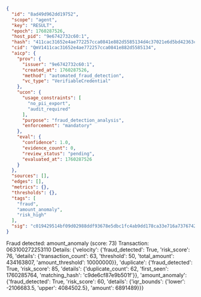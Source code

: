 ```json
{
  "id": "8ad49d962dd19752",
  "scope": "agent",
  "key": "RESULT",
  "epoch": 1760287526,
  "host_pid": "9e6742732c60:1",
  "hash": "411cac31652e4ae772257cca0841e882d5585134d4c37021e6d5bd42363cc495",
  "cid": "QmV1411cac31652e4ae772257cca0841e882d5585134",
  "aicp": {
    "prov": {
      "issuer": "9e6742732c60:1",
      "created_at": 1760287526,
      "method": "automated_fraud_detection",
      "vc_type": "VerifiableCredential"
    },
    "ucon": {
      "usage_constraints": [
        "no_pii_export",
        "audit_required"
      ],
      "purpose": "fraud_detection_analysis",
      "enforcement": "mandatory"
    },
    "eval": {
      "confidence": 1.0,
      "evidence_count": 0,
      "review_status": "pending",
      "evaluated_at": 1760287526
    }
  },
  "sources": [],
  "edges": [],
  "metrics": {},
  "thresholds": {},
  "tags": [
    "fraud",
    "amount_anomaly",
    "risk_high"
  ],
  "sig": "c019429514bf09d02988ddf93678e5dbc1fc4ab9dd178ca33e716a73767429c6"
}
```

Fraud detected: amount_anomaly (score: 73)
Transaction: 063100272253110
Details: {'velocity': {'fraud_detected': True, 'risk_score': 76, 'details': {'transaction_count': 63, 'threshold': 50, 'total_amount': 434163807, 'amount_threshold': 10000000}}, 'duplicate': {'fraud_detected': True, 'risk_score': 85, 'details': {'duplicate_count': 62, 'first_seen': 1760285764, 'matching_hash': 'c9de6cf87e9b501f'}}, 'amount_anomaly': {'fraud_detected': True, 'risk_score': 60, 'details': {'iqr_bounds': {'lower': -2106683.5, 'upper': 4084502.5}, 'amount': 6891489}}}